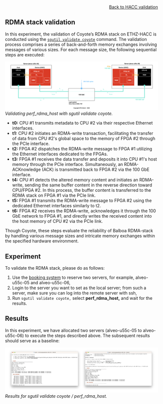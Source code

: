 <div id="readme" class="Box-body readme blob js-code-block-container">
<article class="markdown-body entry-content p-3 p-md-6" itemprop="text">
<p align="right">
<a href="https://github.com/fpgasystems/sgrt/blob/main/hacc-validation.md#hacc-validation">Back to HACC validation</a>
</p>

# RDMA stack validation

In this experiment, the validation of Coyote’s RDMA stack on ETHZ-HACC is conducted using the [`sgutil validate coyote`](../cli/manual/sgutil-validate-coyote.md#sgutil-validate-coyote) command. The validation process comprises a series of back-and-forth memory exchanges involving messages of various sizes. For each message size, the following sequential steps are executed:


![Validating perf_rdma_host with sgutil validate coyote.](./sgutil-validate-coyote-perf_rdma_host.png "Validating perf_rdma_host with sgutil validate coyote.")
*Validating perf_rdma_host with sgutil validate coyote.*

 <!-- t1 ==== WHICH RAM, HBM ???????? -->

* **t0:** CPU #1 transmits metadata to CPU #2 via their respective Ethernet interfaces.
* **t1:** CPU #2 initiates an RDMA-write transaction, facilitating the transfer of data from CPU #2's global space to the memory of FPGA #2 through the PCIe interface.
* **t2:** FPGA #2 dispatches the RDMA-write message to FPGA #1 utilizing the Ethernet interfaces dedicated to the FPGAs.
* **t3:** FPGA #1 receives the data transfer and deposits it into CPU #1's host memory through the PCIe interface. Simultaneously, an RDMA-ACKnowledge (ACK) is transmitted back to FPGA #2 via the 100 GbE interface.
* **t4:** CPU #1 detects the altered memory content and initiates an RDMA-write, sending the same buffer content in the reverse direction toward CPU/FPGA #2. In this process, the buffer content is transferred to the RDMA stack on FPGA #1 via the PCIe link.
* **t5:** FPGA #1 transmits the RDMA-write message to FPGA #2 using the dedicated Ethernet interfaces similarly to t2.
* **t6:** FPGA #2 receives the RDMA-write, acknowledges it through the 100 GbE network to FPGA #1, and directly writes the received content into the host memory of CPU #2 via the PCIe link.

Though Coyote, these steps evaluate the reliability of Balboa RDMA-stack by handling various message sizes and intricate memory exchanges within the specified hardware environment.

## Experiment
To validate the RDMA stack, please do as follows:

1. Use the [booking system](https://alveo-booking.ethz.ch/login.php) to reserve two servers, for example, alveo-u55c-05 and alveo-u55c-06,
2. Login to the server you want to set as the local server; from such a server, make sure you can log into the remote server with ssh,
3. Run ```sgutil validate coyote,``` select **perf_rdma_host,** and wait for the results.

## Results
In this experiment, we have allocated two servers (alveo-u55c-05 to alveo-u55c-06) to execute the steps described above. The subsequent results should serve as a baseline:

![Results for sgutil validate coyote / perf_rdma_host.](./sgutil-validate-coyote-perf_rdma_host_results.png "Results for sgutil validate coyote / perf_rdma_host.")
*Results for sgutil validate coyote / perf_rdma_host.*